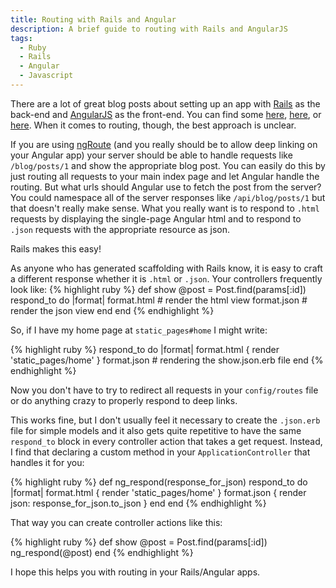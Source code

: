 ```yaml
---
title: Routing with Rails and Angular
description: A brief guide to routing with Rails and AngularJS
tags:
  - Ruby
  - Rails
  - Angular
  - Javascript
---
```


<p>There are a lot of great blog posts about setting up an app with <a href="http://rubyonrails.org/">Rails</a> as the back-end and <a href="https://angularjs.org/">AngularJS</a> as the front-end. You can find some <a href="http://www.intridea.com/blog/2014/9/25/how-to-set-up-angular-with-rails">here</a>, <a href="http://angular-rails.com/bootstrap.html">here</a>, or <a href="https://www.honeybadger.io/blog/2013/12/11/beginners-guide-to-angular-js-rails">here</a>. When it comes to routing, though, the best approach is unclear.

<p>If you are using <a href="https://docs.angularjs.org/api/ngRoute">ngRoute</a> (and you really should be to allow deep linking on your Angular app) your server should be able to handle requests like <code>/blog/posts/1</code> and show the appropriate blog post. You can easily do this by just routing all requests to your main index page and let Angular handle the routing. But what urls should Angular use to fetch the post from the server? You could namespace all of the server responses like <code>/api/blog/posts/1</code> but that doesn't really make sense. What you really want is to respond to <code>.html</code> requests by displaying the single-page Angular html and to respond to <code>.json</code> requests with the appropriate resource as json.
<p class="lead">Rails makes this easy!</p>
<p>As anyone who has generated scaffolding with Rails know, it is easy to craft a different response whether it is <code>.html</code> or <code>.json</code>. Your controllers frequently look like:
{% highlight ruby %}
def show
  @post = Post.find(params[:id])
  respond_to do |format|
    format.html # render the html view
    format.json # render the json view
  end
end
{% endhighlight %}
<p>So, if I have my home page at <code>static_pages#home</code> I might write:</p>
{% highlight ruby %}
respond_to do |format|
  format.html { render 'static_pages/home' }
  format.json # rendering the show.json.erb file
end
{% endhighlight %}
<p>Now you don't have to try to redirect all requests in your <code>config/routes</code> file or do anything crazy to properly respond to deep links.</p>
<p>This works fine, but I don't usually feel it necessary to create the <code>.json.erb</code> file for simple models and it also gets quite repetitive to have the same <code>respond_to</code> block in every controller action that takes a get request. Instead, I find that declaring a custom method in your <code>ApplicationController</code> that handles it for you:</p>
{% highlight ruby %}
def ng_respond(response_for_json)
  respond_to do |format|
    format.html { render 'static_pages/home' }
    format.json { render json: response_for_json.to_json }
  end
end
{% endhighlight %}
<p>That way you can create controller actions like this:</p>
{% highlight ruby %}
def show
  @post = Post.find(params[:id])
  ng_respond(@post)
end
{% endhighlight %}
<p>I hope this helps you with routing in your Rails/Angular apps.</p>
